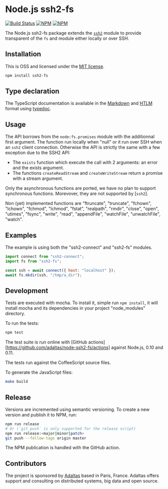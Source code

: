 # Node.js ssh2-fs

[![Build Status](https://img.shields.io/github/actions/workflow/status/adaltas/node-ssh2-fs/test.yml?branch=master)](https://github.com/adaltas/node-ssh2-fs/actions)
[![NPM](https://img.shields.io/npm/dm/ssh2-fs)](https://www.npmjs.com/package/ssh2-fs)
[![NPM](https://img.shields.io/npm/v/ssh2-fs)](https://www.npmjs.com/package/ssh2-fs)

The Node.js ssh2-fs package extends the [`ssh2`](https://github.com/mscdex/ssh2) module to provide transparent of the `fs` and module either locally or over SSH.

## Installation

This is OSS and licensed under the [MIT license](https://github.com/adaltas/node-ssh2-fs/blob/master/LICENSE.md).

```bash
npm install ssh2-fs
```

## Type declaration

The TypeScript documentation is available in the [Markdown](/tree/master/docs/types/md) and [HTLM](/tree/master/docs/types/html) format using [typedoc](https://typedoc.org/).

## Usage

The API borrows from the `node:fs.promises` module with the additionnal first
argument. The function run locally when "null" or it run over SSH when an
`ssh2` client connection. Otherwise the API is strictly the same with a few
exception due to the SSH2 API:

- The `exists` function which execute the call with 2 arguments: an error and
  the exists argument.
- The functions `createReadStream` and `createWriteStream` return a promise with
  a stream argument.

Only the asynchronous functions are ported, we have no plan to support
synchronous functions. Morevover, they are not supported by [`ssh2`].

Non (yet) implemented functions are "ftruncate", "truncate", "fchown", "lchown",
"fchmod", "lchmod", "fstat", "realpath", "rmdir", "close", "open", "utimes",
"fsync", "write", "read", "appendFile", "watchFile", "unwatchFile", "watch".

## Examples

The example is using both the "ssh2-connect" and "ssh2-fs" modules.

```js
import connect from "ssh2-connect";
import fs from "ssh2-fs";

const ssh = await connect({ host: "localhost" });
await fs.mkdir(ssh, "/tmp/a_dir");
```

## Development

Tests are executed with mocha. To install it, simple run `npm install`, it will install
mocha and its dependencies in your project "node_modules" directory.

To run the tests:

```bash
npm test
```

The test suite is run online with [GitHub actions][https://github.com/adaltas/node-ssh2-fs/actions] against Node.js,
0.10 and 0.11.

The tests run against the CoffeeScript source files.

To generate the JavaScript files:

```bash
make build
```

## Release

Versions are incremented using semantic versioning. To create a new version and publish it to NPM, run:

```bash
npm run release
# Or (`git push` is only supported for the release script)
npm run release:<major|minor|patch>
git push --follow-tags origin master
```

The NPM publication is handled with the GitHub action.

## Contributors

The project is sponsored by [Adaltas](https://www.adaltas.com) based in Paris, France. Adaltas offers support and consulting on distributed systems, big data and open source.
